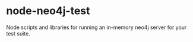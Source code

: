 node-neo4j-test
===============

Node scripts and libraries for running an in-memory neo4j server for your test suite.
